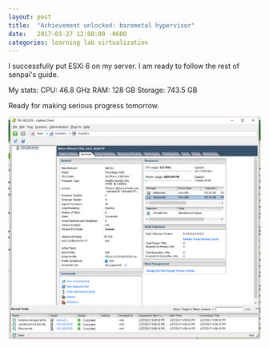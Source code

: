 ```yaml
---
layout: post
title:  "Achievement unlocked: baremetal hypervisor"
date:   2017-01-27 12:00:00 -0600
categories: learning lab virtualization
---
```

I successfully put ESXi 6 on my server. I am ready to follow the rest of
senpai's guide.

My stats:
CPU: 46.8 GHz
RAM: 128 GB
Storage: 743.5 GB

Ready for making serious progress tomorrow.

!["screenshot"](/i/esxi.png "brag")
